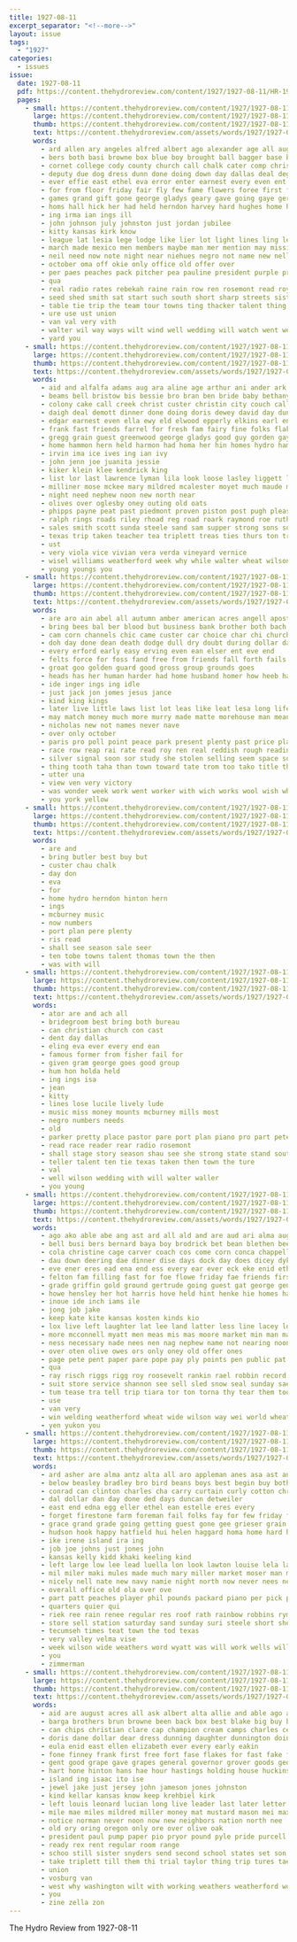 ```yaml
---
title: 1927-08-11
excerpt_separator: "<!--more-->"
layout: issue
tags:
  - "1927"
categories:
  - issues
issue:
  date: 1927-08-11
  pdf: https://content.thehydroreview.com/content/1927/1927-08-11/HR-1927-08-11.pdf
  pages:
    - small: https://content.thehydroreview.com/content/1927/1927-08-11/small/HR-1927-08-11-01.jpg
      large: https://content.thehydroreview.com/content/1927/1927-08-11/large/HR-1927-08-11-01.jpg
      thumb: https://content.thehydroreview.com/content/1927/1927-08-11/thumbnails/HR-1927-08-11-01.jpg
      text: https://content.thehydroreview.com/assets/words/1927/1927-08-11/HR-1927-08-11-01.txt
      words:
        - ard allen ary angeles alfred albert ago alexander age all aug able august ann art adkins agri are and artist
        - bers both basi browne box blue boy brought ball bagger base betty business born blake blakes brown big began bren bloom buggy bureau bie butter board boys best bro but back blown boucher better billings balls been battle brothers butler bunk basket bill baptist
        - cornet college cody county church call chalk cater comp christ custer came clever charles clinton class corner coy cane can close craig child corn city cole claude churches col christian come
        - deputy due dog dress dunn done doing down day dallas deal degree days doris death double dollar denham doll deen
        - ever effie east ethel eva error enter earnest every even ent early excell end edwina
        - for from floor friday fair fly few fame flowers foree first fin folks front far fand fight falls famous frank fine former frida friends felton
        - games grand gift gone george gladys geary gave going gaye geraldine guest gers group gaa gills gram grapes grass game guthrie gearon given
        - homs hall hick her had held herndon harvey hard hughes home hail happy hume hyde half harmon heart henry holding how high howard hydro him hinton hope has horner heaven hickey heh
        - ing irma ian ings ill
        - john johnson july johnston just jordan jubilee
        - kitty kansas kirk know
        - league lat lesia lege lodge like lier lot light lines ling let loss lahoma lovely land lewis left long ley leh little life letter lehman large lents lawn
        - march made mexico men members maybe man mer mention may mission mildred many miss more matter method miller music morning much mills marshall monday munch
        - neil need now note night near niehues negro not name new nellie numbers noble
        - october oma off okie only office old offer over
        - per paes peaches pack pitcher pea pauline president purple present parades pro pat potter piano part prom prewitt parker place pastor precious pam peter
        - qua
        - real radio rates rebekah raine rain row ren rosemont read roy roosevelt rey reading ragan riggs reason reader ready
        - seed shed smith sat start such south short sharp streets sister sao score share snapp som soo squires sherman streams show storm sale stockton season soon service sports see sunday seen store single school standard safe severe son small saturday she stores send six staff second september seat speaker seven state
        - table tie trip the team tour towns ting thacker talent thing turn too town try thomas trees top then than tra take treat talk thoma texas ted them
        - ure use ust union
        - van val very vith
        - walter wil way ways wilt wind well wedding will watch went welcome williams wes week work was won weeks word whitehurst with wife weather white wish wilson wark western warde
        - yard you
    - small: https://content.thehydroreview.com/content/1927/1927-08-11/small/HR-1927-08-11-02.jpg
      large: https://content.thehydroreview.com/content/1927/1927-08-11/large/HR-1927-08-11-02.jpg
      thumb: https://content.thehydroreview.com/content/1927/1927-08-11/thumbnails/HR-1927-08-11-02.jpg
      text: https://content.thehydroreview.com/assets/words/1927/1927-08-11/HR-1927-08-11-02.txt
      words:
        - aid and alfalfa adams aug ara aline age arthur ani ander ark american airy all annie acord ari are anil
        - beams bell bristow bis bessie bro bran ben bride baby bethany branson both boes been bob boy byron bars bert but barn buy brawn brother barnes bond bys boat
        - colony cake call creek christ custer christin city couch caller clinton charley col cream cope cart canning claude can clear cold cheyenne carl cedar coker church charles coffee carr china
        - daigh deal demott dinner done doing doris dewey david day dunithan dooley dad ditmore don duncan daughter daily diamond deer
        - edgar earnest even ella ewy eld elwood epperly elkins earl end every elmer
        - frank fast friends farrel for fresh fam fairy fine folks flakes friday fry fell faye from foy fox fae
        - gregg grain guest greenwood george gladys good guy gorden gaylor gan gee gone green games graham grace grapes goodpasture
        - home hammon hern held harmon had homa her hin homes hydro hamilton hooker him ham hyde husband herndon harry hed hope has henry hopewell
        - irvin ima ice ives ing ian ivy
        - john jenn joe juanita jessie
        - kiker klein klee kendrick king
        - list lor last lawrence lyman lila look loose lasley liggett lye little line leone lin let left lorene libby louis lee lad lake lindsay
        - milliner mose mckee mary mildred mcalester moyet much maude maure many marion moore men monday mccool mill mattie made moser morning mir miller mauk meal miss most might morn mineral mor market mons
        - night need nephew noon new north near
        - olives over oglesby oney outing old oats
        - phipps payne peat past piedmont proven piston post pugh pleasant present pool place paynes parker per pop peaches
        - ralph rings roads riley rhoad reg road roark raymond roe ruth ross rhoads reno rains ring ray roberson riggs ren rate russell rain rey robinson regular row ridge ritchison real
        - sales smith scott sunda steele sand sam supper strong sons son simpson see stay stevens struck saturday sick south soap suits sister sunday store susie sarah special stacy school sox spring still siar size straight sun service stockton stack sherman sandlin sell
        - texas trip taken teacher tea triplett treas ties thurs ton triplet the tay terry taylor tear
        - ust
        - very viola vice vivian vera verda vineyard vernice
        - wisel williams weatherford week why while walter wheat wilson willeford west with work was wendell will words wind wie went wright wells well whorton weekes weeks woodard won wieland wife
        - young youngs you
    - small: https://content.thehydroreview.com/content/1927/1927-08-11/small/HR-1927-08-11-03.jpg
      large: https://content.thehydroreview.com/content/1927/1927-08-11/large/HR-1927-08-11-03.jpg
      thumb: https://content.thehydroreview.com/content/1927/1927-08-11/thumbnails/HR-1927-08-11-03.jpg
      text: https://content.thehydroreview.com/assets/words/1927/1927-08-11/HR-1927-08-11-03.txt
      words:
        - are aro ain abel all autumn amber american acres angell apostle agle ares and
        - bring bees bal ber blood but business bank brother both bach blank bureau brilliant bible boot butler book best bankers been banker bee better brown bis bas back board boon
        - cam corn channels chic came custer car choice char chi church chestnut case coste cost camp captain copper child cain cat canton city cause churches cross cooks cade come comfort con can call
        - doh day done dean death dodge dull dry doubt during dollar days does down
        - every erford early easy erving even ean elser ent eve end
        - felts force for foss fand free from friends fall forth fails fale farm fields full few fine first farmer felt firm fore fair forty far
        - groat goo golden guard good gross group grounds goes
        - heads has her human harder had home husband homer how heeb hach hard hydro harvest
        - ide inger ings ing idle
        - just jack jon jomes jesus jance
        - kind king kings
        - later live little laws list lot leas like leat lesa long life lead lines legal loss less laundry low law likely losing los labor line large
        - may match money much more murry made matte morehouse man means mean method mom men master meth many marcel most mobile marelli mens mail
        - nicholas new not names never nave
        - over only october
        - paris pro poll point peace park present plenty past price plain pla pause ping prom per precious pers part people place preve public pay pow power pose por
        - race row reap rai rate read roy ren real reddish rough reading running reno run
        - silver signal soon sor study she stolen selling seem space sot silk shade show seems style sharp sense suits shall smart school speed sin sugar shows such september scale sunday styles service states scarlet save state safe
        - thing tooth taha than town toward tate trom too tako title them tes tine take ton ten times teach teen the tho tee tally try tones tor top
        - utter una
        - view ven very victory
        - was wonder week work went worker with wich works wool wish while weatherford walt wand wil wares wild wait way wit well will
        - you york yellow
    - small: https://content.thehydroreview.com/content/1927/1927-08-11/small/HR-1927-08-11-04.jpg
      large: https://content.thehydroreview.com/content/1927/1927-08-11/large/HR-1927-08-11-04.jpg
      thumb: https://content.thehydroreview.com/content/1927/1927-08-11/thumbnails/HR-1927-08-11-04.jpg
      text: https://content.thehydroreview.com/assets/words/1927/1927-08-11/HR-1927-08-11-04.txt
      words:
        - are and
        - bring butler best buy but
        - custer chau chalk
        - day don
        - eva
        - for
        - home hydro herndon hinton hern
        - ings
        - mcburney music
        - now numbers
        - port plan pere plenty
        - ris read
        - shall see season sale seer
        - ten tobe towns talent thomas town the then
        - was with will
    - small: https://content.thehydroreview.com/content/1927/1927-08-11/small/HR-1927-08-11-05.jpg
      large: https://content.thehydroreview.com/content/1927/1927-08-11/large/HR-1927-08-11-05.jpg
      thumb: https://content.thehydroreview.com/content/1927/1927-08-11/thumbnails/HR-1927-08-11-05.jpg
      text: https://content.thehydroreview.com/assets/words/1927/1927-08-11/HR-1927-08-11-05.txt
      words:
        - ator are and ach all
        - bridegroom best bring both bureau
        - can christian church con cast
        - dent day dallas
        - eling eva ever every end ean
        - famous former from fisher fail for
        - given gram george goes good group
        - hum hon holda held
        - ing ings isa
        - jean
        - kitty
        - lines lose lucile lively lude
        - music miss money mounts mcburney mills most
        - negro numbers needs
        - old
        - parker pretty place pastor pare port plan piano pro part peter
        - read race reader rear radio rosemont
        - shall stage story season shau see she strong state stand south
        - teller talent ten tie texas taken then town the ture
        - val
        - well wilson wedding with will walter waller
        - you young
    - small: https://content.thehydroreview.com/content/1927/1927-08-11/small/HR-1927-08-11-06.jpg
      large: https://content.thehydroreview.com/content/1927/1927-08-11/large/HR-1927-08-11-06.jpg
      thumb: https://content.thehydroreview.com/content/1927/1927-08-11/thumbnails/HR-1927-08-11-06.jpg
      text: https://content.thehydroreview.com/assets/words/1927/1927-08-11/HR-1927-08-11-06.txt
      words:
        - ago ako able abe ang ast ard all ald and are aud ari alma august
        - bell busi bers bernard baya boy brodrick bet bean blethen beers baby bert bonnie business been beams books best but bankers
        - cola christine cage carver coach cos come corn conca chappell comes cant city charlie cram cox county cane cay cecil cooler cotton con col colorado chem
        - dau down deering dae dinner dise days dock day does dicey dyke
        - eve ener eres ead ena end ess every ear ever eck eke enid ethel even
        - felton fam filling fast for foe flowe friday fae friends first frie fan fess fall fed fine
        - grade griffin gold ground gertrude going guest gat george gene glad gone gore grant glen
        - howe hensley her hot harris hove held hint henke hie homes half hey high honor heidebrecht hydro hern haste hae heim hor hould hed him hane home heer halk had has howard hattie
        - inoue ide inch iams ile
        - jong job jake
        - keep kate kite kansas kosten kinds kio
        - lox live left laughter lat lee land latter less line lacey long lot little let look lillie los lard life lena liberal loon
        - more mcconnell myatt men meas mis mas moore market min man magazine morgan mount may marcia mean males mauk monday mccormick made many mapa much miss
        - ness necessary nade nees nen nag nephew name not nearing noon ner nie new norman neta nigh
        - over oten olive owes ors only oney old offer ones
        - page pete pent paper pare pope pay ply points pen public pat peg pon pee proper peak picking prewitt pic part pop present pac palmer
        - qua
        - ray risch riggs rigg roy roosevelt rankin rael robbin record rom reba reo rang riley rae rinearson rains
        - suit store service shannon see sell sled snow seal sunday saeki skill shelton sou salyer she snyder saturday staple slight space stranger soke sidney sow snee sard saad station sum spring son stand starts state somes
        - tum tease tra tell trip tiara tor ton torna thy tear them tooth ten tillage than then the trom town turn toth thomas titel try texas tex talent tara
        - use
        - van very
        - win welding weatherford wheat wide wilson way wei world wheatland worlds watt week well want will walt work with was whittey wil
        - yen yukon you
    - small: https://content.thehydroreview.com/content/1927/1927-08-11/small/HR-1927-08-11-07.jpg
      large: https://content.thehydroreview.com/content/1927/1927-08-11/large/HR-1927-08-11-07.jpg
      thumb: https://content.thehydroreview.com/content/1927/1927-08-11/thumbnails/HR-1927-08-11-07.jpg
      text: https://content.thehydroreview.com/assets/words/1927/1927-08-11/HR-1927-08-11-07.txt
      words:
        - ard asher are alma antz alta all aro appleman anes asa ast andrew arthur ave and arkansas
        - below beasley bradley bro bird beans boys best begin buy both but bag business boucher bath buyers been bandy bob bank
        - conrad can clinton charles cha carry curtain curly cotton christian city coach came choice carver church
        - dal dollar dan day done ded days duncan detweiler
        - east end edna egg eller ethel ean estelle eres every
        - forget firestone farm foreman fail folks fay for few friday full fleeman fall fill fred from friends
        - grace grand grade going getting guest gone gee grieser grain good gres
        - hudson hook happy hatfield hui helen haggard homa home hard hafer hud him hot handle harper her hen hinton hydro house hoe has heart hobbs high
        - ike irene island ira ing
        - job joe johns just jones john
        - kansas kelly kidd khaki keeling kind
        - left large low lee lead luella lon look lawton louise lela last law leo lot little lou
        - mil miler maki mules made much mary miller market moser man mash means miss mcalester mens martin monday mcfarlin
        - nicely nell nate new navy namie night north now never nees neigh
        - overall office old ola over ove
        - part patt peaches player phil pounds packard piano per pick peggy parsonage pauline pack page pair pleasant
        - quarters quier qui
        - riek ree rain renee regular res roof rath rainbow robbins rymer ruth rose real ruby rock ron
        - store sell station saturday sand sunday suri steele short she smith solid school stockton suh show service straws special seller sack storm springs schmit schantz son
        - tecumseh times teat town the tod texas
        - very valley velma vise
        - week wilson wide weathers word wyatt was will work wells williams want welder west welding wind with weeks
        - you
        - zimmerman
    - small: https://content.thehydroreview.com/content/1927/1927-08-11/small/HR-1927-08-11-08.jpg
      large: https://content.thehydroreview.com/content/1927/1927-08-11/large/HR-1927-08-11-08.jpg
      thumb: https://content.thehydroreview.com/content/1927/1927-08-11/thumbnails/HR-1927-08-11-08.jpg
      text: https://content.thehydroreview.com/assets/words/1927/1927-08-11/HR-1927-08-11-08.txt
      words:
        - aid are august acres all ask albert alta allie and able ago arm
        - barga brothers brun browne been back box best blake big buy brother bow beat belle bless but baker bath bring baby bor both basket blue bar business books bari boys barney baptist
        - can chips christian clare cap champion cream camps charles cecil corn city care come cooper county coy coolidge conte card cox cash churches comes cellar con coats change cousin caddo
        - doris dane dollar dear dress dunning daughter dunnington doing demmer dinner double death days dun
        - eula enid east ellen elizabeth ever every early eakin
        - fone finney frank first free fort fase flakes for fast fake fish felt farm friends fall few from friday fire
        - gent good grape gave grapes general governor grover goods george glad gallon
        - hart hone hinton hans hae hour hastings holding house huckins harmon has hai holderman hon hibbs hast huron held her hydro harry had high him home hold haye
        - island ing isaac ito ise
        - jewel jake just jersey john jameson jones johnston
        - kind kellar kansas know keep krehbiel kirk
        - left louis leonard lucian long live leader last later letter lola line land large let like landis lee
        - mile mae miles mildred miller money mat mustard mason mei maxine man means mise mail mine mills mules many mura miss may men mare morgan main market mechanic
        - notice norman never noon now new neighbors nation north nee
        - old ory oring oregon only ore over olive oak
        - president paul pump paper pio pryor pound pyle pride purcell post part pair peaches pope pro pieper price phelps piece per parker pass potter private present
        - ready rex rent regular room range
        - schoo still sister snyders send second school states set son store street sis sugar smith stockton stilts story save sal samson session such soon sus stand service saturday sorrel see singer standard salem show she scott siege sunday sow sell snyder six state sale stock strong
        - take triplett till them thi trial taylor thing trip tures tae times the
        - union
        - vosburg van
        - west why washington wilt with working weathers weatherford wood wil waller week work want woolen wish was ways williams well will word
        - you
        - zine zella zon
---
```


The Hydro Review from 1927-08-11

<!--more-->

